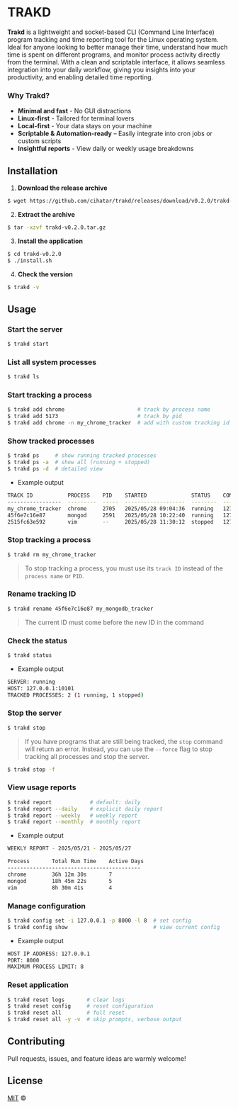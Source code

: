 # TRAKD
**Trakd** is a lightweight and socket-based CLI (Command Line Interface) program tracking and time reporting tool for the Linux operating system. Ideal for anyone looking to better manage their time, understand how much time is spent on different programs, and monitor process activity directly from the terminal. With a clean and scriptable interface, it allows seamless integration into your daily workflow, giving you insights into your productivity, and enabling detailed time reporting.

### Why Trakd?
* **Minimal and fast** - No GUI distractions
* **Linux-first** - Tailored for terminal lovers
* **Local-first** - Your data stays on your machine
* **Scriptable & Automation-ready** – Easily integrate into cron jobs or custom scripts
* **Insightful reports** - View daily or weekly usage breakdowns

## Installation
1. **Download the release archive**
```sh
$ wget https://github.com/cihatar/trakd/releases/download/v0.2.0/trakd-v0.2.0.tar.gz
```

2. **Extract the archive**
```sh
$ tar -xzvf trakd-v0.2.0.tar.gz
```

3. **Install the application**
```sh
$ cd trakd-v0.2.0
$ ./install.sh
```

4. **Check the version**
```sh
$ trakd -v
```

## Usage
### Start the server
```sh
$ trakd start
```

### List all system processes
```sh
$ trakd ls
```

### Start tracking a process
```sh
$ trakd add chrome                       # track by process name
$ trakd add 5173                         # track by pid
$ trakd add chrome -n my_chrome_tracker  # add with custom tracking id
```

### Show tracked processes
```sh
$ trakd ps     # show running tracked processes
$ trakd ps -a  # show all (running + stopped)
$ trakd ps -d  # detailed view
```
* Example output
```sh
TRACK ID           PROCESS    PID    STARTED              STATUS    CONNECTION
-----------------  ---------  -----  -------------------  --------  ---------------
my_chrome_tracker  chrome     2705   2025/05/28 09:04:36  running   127.0.0.1/47602
45f6e7c16e87       mongod     2591   2025/05/28 10:22:40  running   127.0.0.1/47612
2515fc63e592       vim        --     2025/05/28 11:30:12  stopped   127.0.0.1/47618
```

### Stop tracking a process
```sh
$ trakd rm my_chrome_tracker
```
> To stop tracking a process, you must use its `track ID` instead of the `process name` or `PID`.

### Rename tracking ID
```sh
$ trakd rename 45f6e7c16e87 my_mongodb_tracker
```
> The current ID must come before the new ID in the command

### Check the status
```sh
$ trakd status
```

* Example output
```sh
SERVER: running
HOST: 127.0.0.1:10101
TRACKED PROCESSES: 2 (1 running, 1 stopped) 
```

### Stop the server
```sh
$ trakd stop
```
> If you have programs that are still being tracked, the `stop` command will return an error. Instead, you can use the `--force` flag to stop tracking all processes and stop the server.
```sh
$ trakd stop -f 
```

### View usage reports 
```sh
$ trakd report            # default: daily
$ trakd report --daily    # explicit daily report
$ trakd report --weekly   # weekly report
$ trakd report --monthly  # monthly report
```

* Example output
```sh
WEEKLY REPORT - 2025/05/21 - 2025/05/27

Process       Total Run Time    Active Days
------------------------------------------
chrome        36h 12m 30s       7
mongod        18h 45m 22s       5
vim           8h 30m 41s        4
```

### Manage configuration
```sh
$ trakd config set -i 127.0.0.1 -p 8000 -l 8  # set config
$ trakd config show                           # view current config
```

* Example output
```sh
HOST IP ADDRESS: 127.0.0.1
PORT: 8000
MAXIMUM PROCESS LIMIT: 8
```

### Reset application
```sh
$ trakd reset logs       # clear logs
$ trakd reset config     # reset configuration
$ trakd reset all        # full reset
$ trakd reset all -y -v  # skip prompts, verbose output
```

## Contributing
Pull requests, issues, and feature ideas are warmly welcome!

## License
[MIT](LICENSE) ©